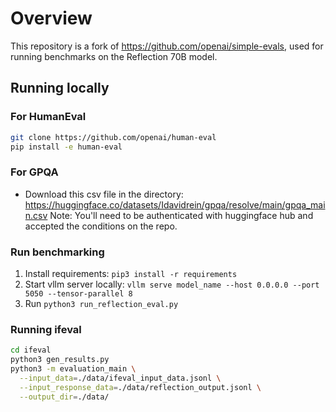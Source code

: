 # Overview

This repository is a fork of https://github.com/openai/simple-evals, used for running benchmarks on the Reflection 70B model.

## Running locally

### For HumanEval

```bash
git clone https://github.com/openai/human-eval
pip install -e human-eval
```

### For GPQA

* Download this csv file in the directory: https://huggingface.co/datasets/Idavidrein/gpqa/resolve/main/gpqa_main.csv 
  Note: You'll need to be authenticated with huggingface hub and accepted the conditions on the repo.

### Run benchmarking

1. Install requirements: `pip3 install -r requirements`
2. Start vllm server locally: `vllm serve model_name --host 0.0.0.0 --port 5050 --tensor-parallel 8`
3. Run `python3 run_reflection_eval.py`

### Running ifeval

```bash
cd ifeval
python3 gen_results.py
python3 -m evaluation_main \
  --input_data=./data/ifeval_input_data.jsonl \
  --input_response_data=./data/reflection_output.jsonl \
  --output_dir=./data/
```